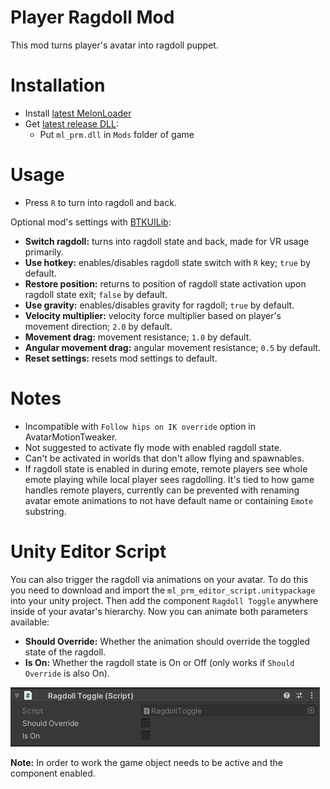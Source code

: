 # Player Ragdoll Mod
This mod turns player's avatar into ragdoll puppet.

# Installation
* Install [latest MelonLoader](https://github.com/LavaGang/MelonLoader)
* Get [latest release DLL](../../../releases/latest):
  * Put `ml_prm.dll` in `Mods` folder of game
  
# Usage
* Press `R` to turn into ragdoll and back.

Optional mod's settings with [BTKUILib](https://github.com/BTK-Development/BTKUILib):
* **Switch ragdoll:** turns into ragdoll state and back, made for VR usage primarily.
* **Use hotkey:** enables/disables ragdoll state switch with `R` key; `true` by default.
* **Restore position:** returns to position of ragdoll state activation upon ragdoll state exit; `false` by default.
* **Use gravity:** enables/disables gravity for ragdoll; `true` by default.
* **Velocity multiplier:** velocity force multiplier based on player's movement direction; `2.0` by default.
* **Movement drag:** movement resistance; `1.0` by default.
* **Angular movement drag:** angular movement resistance; `0.5` by default.
* **Reset settings:** resets mod settings to default.

# Notes
* Incompatible with `Follow hips on IK override` option in AvatarMotionTweaker.
* Not suggested to activate fly mode with enabled ragdoll state.
* Can't be activated in worlds that don't allow flying and spawnables.
* If ragdoll state is enabled in during emote, remote players see whole emote playing while local player sees ragdolling. It's tied to how game handles remote players, currently can be prevented with renaming avatar emote animations to not have default name or containing `Emote` substring.

# Unity Editor Script
You can also trigger the ragdoll via animations on your avatar. To do this you need to download and import the 
`ml_prm_editor_script.unitypackage` into your unity project. Then add the component `Ragdoll Toggle` anywhere inside of
your avatar's hierarchy. Now you can animate both parameters available:

- **Should Override:** Whether the animation should override the toggled state of the ragdoll.
- **Is On:** Whether the ragdoll state is On or Off (only works if `Should Override` is also On).

![](resources/ragdoll_toggle_editor_script.png)

**Note:** In order to work the game object needs to be active and the component enabled.
